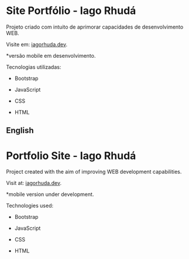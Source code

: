 # Site Portfólio - Iago Rhudá

<body>
    <p>Projeto criado com intuito de aprimorar capacidades de desenvolvimento WEB.</p>
    <p>Visite em: <a href="https://iagorhuda.dev" target="_blank">iagorhuda.dev</a>.</p>
    <p>*versão mobile em desenvolvimento.</p>
    <p>Tecnologias utilizadas:</p>
<ul>
    <li>
        <p>Bootstrap</p>
    </li>
    <li>
        <p>JavaScript</p>
    </li>
    <li>
        <p>CSS</p>
    </li>
    <li>
        <p>HTML</p>
    </li>
</ul>
</body>

<h2>English</h2>

# Portfolio Site - Iago Rhudá

<body>
    <p>Project created with the aim of improving WEB development capabilities.</p>
    <p>Visit at: <a href="https://iagorhuda.dev" target="_blank">iagorhuda.dev</a>.</p>
    <p>*mobile version under development.</p>
    <p>Technologies used:</p>
<ul>
    <li>
        <p>Bootstrap</p>
    </li>
    <li>
        <p>JavaScript</p>
    </li>
    <li>
        <p>CSS</p>
    </li>
    <li>
        <p>HTML</p>
    </li>
</ul>
</body>
